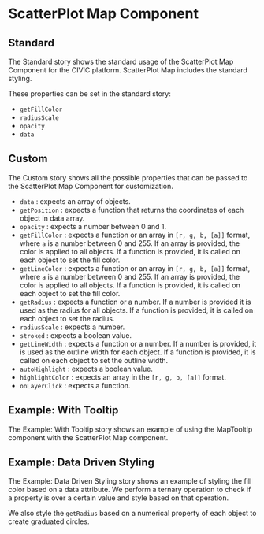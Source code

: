 # ScatterPlot Map Component

## Standard

The Standard story shows the standard usage of the ScatterPlot Map Component for the CIVIC platform. ScatterPlot Map includes the standard styling.

These properties can be set in the standard story:

- `getFillColor`
- `radiusScale`
- `opacity`
- `data`

## Custom

The Custom story shows all the possible properties that can be passed to the ScatterPlot Map Component for customization.

- `data` : expects an array of objects.
- `getPosition` : expects a function that returns the coordinates of each object in data array.
- `opacity` : expects a number between 0 and 1.
- `getFillColor` : expects a function or an array in `[r, g, b, [a]]` format, where `a` is a number between 0 and 255. If an array is provided, the color is applied to all objects. If a function is provided, it is called on each object to set the fill color.
- `getLineColor` : expects a function or an array in `[r, g, b, [a]]` format, where `a` is a number between 0 and 255. If an array is provided, the color is applied to all objects. If a function is provided, it is called on each object to set the fill color.
- `getRadius` : expects a function or a number. If a number is provided it is used as the radius for all objects. If a function is provided, it is called on each object to set the radius.
- `radiusScale` : expects a number.
- `stroked` : expects a boolean value.
- `getLineWidth` : expects a function or a number. If a number is provided, it is used as the outline width for each object. If a function is provided, it is called on each object to set the outline width.
- `autoHighlight` : expects a boolean value.
- `highlightColor` : expects an array in the `[r, g, b, [a]]` format.
- `onLayerClick` : expects a function.

## Example: With Tooltip

The Example: With Tooltip story shows an example of using the MapTooltip component with the ScatterPlot Map component.

## Example: Data Driven Styling

The Example: Data Driven Styling story shows an example of styling the fill color based on a data attribute. We perform a ternary operation to check if a property is over a certain value and style based on that operation.

We also style the `getRadius` based on a numerical property of each object to create graduated circles.
